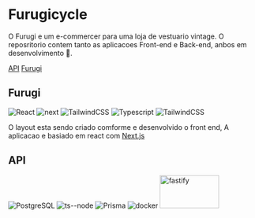 # Furugicycle

O Furugi e um e-commercer para uma loja de vestuario vintage. O reposritorio contem tanto as aplicacoes Front-end e Back-end, anbos em desenvolvimento 🚧.

[API](./server/README.md)
[Furugi ](./furugicycle/README.md)

## Furugi

![React](https://img.shields.io/badge/React-20232A?style=for-the-badge&logo=react&logoColor=61DAFB)
![next](https://img.shields.io/badge/Next.js-000?logo=nextdotjs&logoColor=fff&style=for-the-badge)
![TailwindCSS](https://img.shields.io/badge/Tailwind_CSS-38B2AC?style=for-the-badge&logo=tailwind-css&logoColor=white)
![Typescript](https://img.shields.io/badge/TypeScript-007ACC?style=for-the-badge&logo=typescript&logoColor=white)
![TailwindCSS](https://img.shields.io/badge/Vercel-000000?style=for-the-badge&logo=vercel&logoColor=white)

O layout esta sendo criado comforme e desenvolvido o front end, A aplicacao e basiado em react com [Next.js](https://nextjs.org/)

## API

![PostgreSQL](https://img.shields.io/badge/PostgreSQL-316192?style=for-the-badge&logo=postgresql&logoColor=white)
![ts--node](https://img.shields.io/badge/ts--node-3178C6?style=for-the-badge&logo=ts-node&logoColor=white)
![Prisma](https://img.shields.io/badge/Prisma-3982CE?style=for-the-badge&logo=Prisma&logoColor=white)
![docker](https://img.shields.io/badge/docker-%230db7ed.svg?style=for-the-badge&logo=docker&logoColor=white)
<img src="https://fastify.dev/img/logos/fastify-white.svg" alt="fastify" width="120" height="67">
